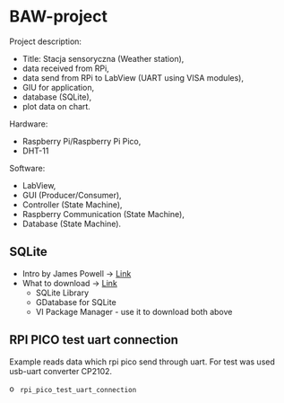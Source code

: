 # BAW-project

Project description:
* Title: Stacja sensoryczna (Weather station),
* data received from RPi,
* data send from RPi to LabView (UART using VISA modules),
* GIU for application,
* database (SQLite),
* plot data on chart.

Hardware:
* Raspberry Pi/Raspberry Pi Pico,
* DHT-11

Software:
* LabView,
* GUI (Producer/Consumer),
* Controller (State Machine),
* Raspberry Communication (State Machine),
* Database (State Machine).

## SQLite

* Intro by James Powell -> [Link](https://www.youtube.com/watch?v=0UiI2R-pzxQ)
* What to download -> [Link](https://knowledge.ni.com/KnowledgeArticleDetails?id=kA03q0000019bzYCAQ&l=pl-PL)
    * SQLite Library
    * GDatabase for SQLite
    * VI Package Manager - use it to download both above

## RPI PICO test uart connection 

Example reads data which rpi pico send through uart. For test was used usb-uart converter CP2102.

<img alt="open_file_folder" width="15px" src="https://github.githubassets.com/images/icons/emoji/unicode/1f4c2.png?v8"/> `rpi_pico_test_uart_connection` 
